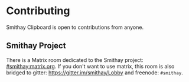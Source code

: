 # Contributing

Smithay Clipboard is open to contributions from anyone.

## Smithay Project

There is a Matrix room dedicated to the Smithay project:
[#smithay:matrix.org](https://matrix.to/#/#smithay:matrix.org). If you don't want to use matrix, this room is
also bridged to gitter: https://gitter.im/smithay/Lobby and freenode: `#smithay`.
